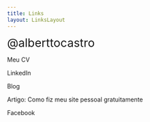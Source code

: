 ```yaml
---
title: Links
layout: LinksLayout
---
```


<div class="mb-5">
<span class="font-weight-bolder text-white" style="font-size: 1.7rem">@alberttocastro</span>
</div>

<link-component link="/pt" icon="file-earmark-text-fill">

Meu CV

</link-component>

<link-component class="mt-3" link="https://www.linkedin.com/in/alberttocastro/" icon="linkedin">

LinkedIn

</link-component>

<link-component class="mt-3" link="/pt/blog" icon="file-post-fill">

Blog

</link-component>

<link-component class="mt-3" link="/pt/blog/2021/como-fiz-meu-site-pessoal-grauitamente/" icon="file-arrow-up-fill">

Artigo: Como fiz meu site pessoal gratuitamente

</link-component>

<link-component class="mt-3" link="https://www.facebook.com/alberttocastro0" icon="facebook">

Facebook

</link-component>

